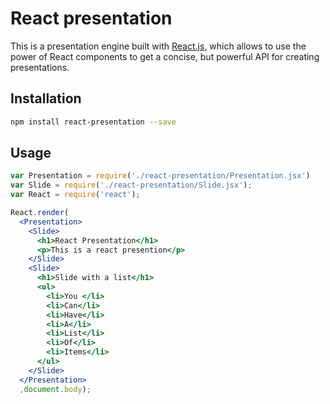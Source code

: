 # React presentation

This is a presentation engine built with [React.js](http://facebook.github.io/react/),
which allows to use the power of React components to get a concise, but powerful  API for creating presentations.

## Installation

```bash
npm install react-presentation --save
```

## Usage
```jsx
var Presentation = require('./react-presentation/Presentation.jsx')
var Slide = require('./react-presentation/Slide.jsx');
var React = require('react');

React.render(
  <Presentation>
    <Slide>
      <h1>React Presentation</h1>
      <p>This is a react presention</p>
    </Slide>
    <Slide>
      <h1>Slide with a list</h1>
      <ul>
        <li>You </li>
        <li>Can</li>
        <li>Have</li>
        <li>A</li>
        <li>List</li>
        <li>Of</li>
        <li>Items</li>
      </ul>
    </Slide>
  </Presentation>
  ,document.body);

```